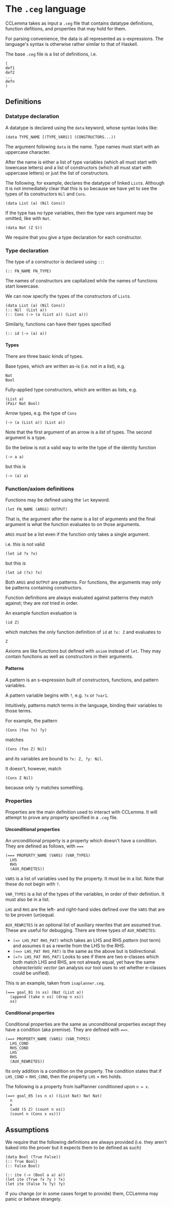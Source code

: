# The `.ceg` language

CCLemma takes as input a `.ceg` file that contains datatype definitions,
function defitions, and properties that may hold for them.

For parsing convenience, the data is all represented as s-expressions. The
language's syntax is otherwise rather similar to that of Haskell.

The base `.ceg` file is a list of definitions, i.e.

```
(
def1
def2
...
defn
)
```

## Definitions

### Datatype declaration

A datatype is declared using the `data` keyword, whose syntax looks like:

```
(data TYPE_NAME [(TYPE_VARS)] (CONSTRUCTORS...))
```

The argument following `data` is the name. Type names must start with
an uppercase character.

After the name is either a list of type variables (which all must start with
lowercase letters) and a list of constructors (which all must start with
uppercase letters) or just the list of constructors.

The following, for example, declares the datatype of linked `List`s. Although
it is not immediately clear that this is so because we have yet to see the types
of its constructors `Nil` and `Cons`.

```
(data List (a) (Nil Cons))
```

If the type has no type variables, then the type vars argument may be omitted,
like with `Nat`.

```
(data Nat (Z S))
```

We require that you give a type declaration for each constructor.

### Type declaration

The type of a constructor is declared using `::`:

```
(:: FN_NAME FN_TYPE)
```

The names of constructors are capitalized while the names of functions start
lowercase.

We can now specify the types of the constructors of `List`s.

```
(data List (a) (Nil Cons))
(:: Nil  (List a))
(:: Cons (-> (a (List a)) (List a)))
```

Similarly, functions can have their types specified

```
(:: id (-> (a) a))
```

#### Types

There are three basic kinds of types.


Base types, which are written as-is (i.e. not in a list), e.g.

```
Nat
Bool
```

Fully-applied type constructors, which are written as lists, e.g.

```
(List a)
(Pair Nat Bool)
```

Arrow types, e.g. the type of `Cons`

```
(-> (a (List a)) (List a))
```

Note that the first argument of an arrow is a _list_ of types. The second
argument is a type.

So the below is not a valid way to write the type of the identity function

```
(-> a a)
```

but this is

```
(-> (a) a)
```

### Function/axiom definitions

Functions may be defined using the `let` keyword.

```
(let FN_NAME (ARGS) OUTPUT)
```

That is, the argument after the name is a list of arguments and the final
argument is what the function evaluates to on those arguments.

`ARGS` _must_ be a list even if the function only takes a single argument.

i.e. this is not valid

```
(let id ?x ?x)
```

but this is

```
(let id (?x) ?x)
```

Both `ARGS` and `OUTPUT` are patterns. For functions, the arguments may only be
patterns containing constructors.

Function definitions are always evaluated against patterns they match against;
they are _not_ tried in order.

An example function evaluation is

```
(id Z)
```

which matches the only function definition of `id` at `?x: Z` and evaluates to

```
Z
```

Axioms are like functions but defined with `axiom` instead of `let`. They
may contain functions as well as constructors in their arguments.

#### Patterns

A pattern is an s-expression built of constructors, functions, and pattern
variables.

A pattern variable begins with `?`, e.g. `?x` or `?var1`.

Intuitively, patterns match terms in the language, binding their variables to
those terms.

For example, the pattern

```
(Cons (foo ?x) ?y)
```

matches

```
(Cons (foo Z) Nil)
```

and its variables are bound to `?x: Z, ?y: Nil`.

It doesn't, however, match

```
(Cons Z Nil)
```

because only `?y` matches something.

### Properties

Properties are the main definition used to interact with CCLemma. It will
attempt to prove any property specified in a `.ceg` file.

#### Unconditional properties

An unconditional property is a property which doesn't have a condition. They are
defined as follows, with `===`

```
(=== PROPERTY_NAME (VARS) (VAR_TYPES)
  LHS
  RHS
  (AUX_REWRITES))
```

`VARS` is a list of variables used by the property. It must be in a list. Note
that these do not begin with `?`.

`VAR_TYPES` is a list of the types of the variables, in order of their
definition. It must also be in a list.

`LHS` and `RHS` are the left- and right-hand sides defined over the `VARS` that
are to be proven (un)equal.

`AUX_REWRITES` is an optional list of auxiliary rewrites that are assumed true.
These are useful for debugging. There are three types of `AUX_REWRITES`:

* `(=> LHS_PAT RHS_PAT)` which takes an LHS and RHS _pattern_ (not term) and
  assumes it as a rewrite from the LHS to the RHS.
* `(<=> LHS_PAT RHS_PAT)` is the same as the above but is bidirectional.
* `(=?> LHS_PAT RHS_PAT)` Looks to see if there are two e-classes which both
  match LHS and RHS, are not already equal, yet have the same _characteristic
  vector_ (an analysis our tool uses to vet whether e-classes could be unified).

This is an example, taken from `isaplanner.ceg`.

```
(=== goal_01 (n xs) (Nat (List a))
  (append (take n xs) (drop n xs))
  xs)
```
  
#### Conditional properties

Conditional properties are the same as unconditional properties except they have
a condition (aka premise). They are defined with `==>`.

```
(==> PROPERTY_NAME (VARS) (VAR_TYPES)
  LHS_COND
  RHS_COND
  LHS
  RHS
  (AUX_REWRITES))
```

Its only addition is a condition on the property. The condition states that if
`LHS_COND` = `RHS_COND`, then the property `LHS` = `RHS` holds.

The following is a property from IsaPlanner conditioned upon `n = x`.

```
(==> goal_05 (xs n x) ((List Nat) Nat Nat)
  n
  x
  (add (S Z) (count n xs))
  (count n (Cons x xs)))
```

## Assumptions
We require that the following definitions are always provided (i.e. they aren't
baked into the prover but it expects them to be defined as such)

```
(data Bool (True False))
(:: True Bool)
(:: False Bool)

(:: ite (-> (Bool a a) a))
(let ite (True ?x ?y ) ?x)
(let ite (False ?x ?y) ?y)
```

If you change (or in some cases forget to provide) them, CCLemma may panic or
behave strangely.

